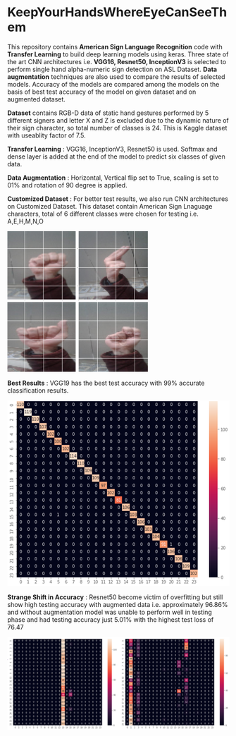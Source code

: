 # KeepYourHandsWhereEyeCanSeeThem

This repository contains **American Sign Language Recognition** code with **Transfer Learning** to build deep learning models using keras. Three state of the art CNN architectures i.e. **VGG16, Resnet50, InceptionV3** is selected to perform single hand alpha-numeric sign detection on ASL Dataset. **Data augmentation** techniques are also used to compare the results of selected models. Accuracy of the models are compared among the models on the basis of best test accuracy of the model on given dataset and on augmented dataset.

**Dataset** contains RGB-D data of static hand gestures performed by 5 different signers and letter X and Z is excluded due to the dynamic nature of their sign character, so total number of classes is 24. This is Kaggle dataset with useablity factor of 7.5.

**Transfer Learning** : VGG16, InceptionV3, Resnet50 is used. Softmax and dense layer is added at the end of the model to predict six classes of given data.

**Data Augmentation** : Horizontal, Vertical flip set to True, scaling is set to 01% and rotation of 90 degree is applied.

**Customized Dataset** : For better test results, we also run CNN architectures on Customized Dataset. This dataset contain American Sign Lnaguage characters, total of 6 different classes were chosen for testing i.e. A,E,H,M,N,O

![Screenshot](https://github.com/Hamna-Kaleem/KeepYourHandsWhereICanSeeThem/blob/main/customize.png?raw=true)

**Best Results** : VGG19 has the best test accuracy with 99% accurate classification results.

![Screenshot](https://github.com/Hamna-Kaleem/KeepYourHandsWhereICanSeeThem/blob/main/vgg19.png?raw=true)

**Strange Shift in Accuracy** : Resnet50 become victim of overfitting but still show high testing accuracy with augmented data i.e. approximately 96.86% and without augmentation model was unable to perform well in testing phase and had testing accuracy just 5.01% with the highest test loss of 76.47

![Image](https://github.com/Hamna-Kaleem/KeepYourHandsWhereICanSeeThem/blob/main/resnet50.png?raw=true)

